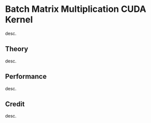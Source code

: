 # Batch Matrix Multiplication CUDA Kernel
desc.

## Theory
desc.

## Performance
desc.

## Credit
desc.

